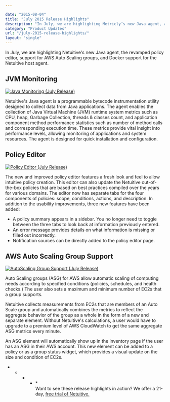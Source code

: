 ```yaml
---

date: "2015-08-04"
title: "July 2015 Release Highlights"
description: "In July, we are highlighting Metricly’s new Java agent, a revamped policy editor, support for AWS Auto Scaling groups, & Docker support for our host agent."
category: "Product Updates"
url: "/july-2015-release-highlights/"
layout: "single"
---
```



In July, we are highlighting Netuitive's new Java agent, the revamped policy editor, support for AWS Auto Scaling groups, and Docker support for the Netuitive host agent.

JVM Monitoring
--------------

[![Java Monitoring (July Release)](https://www.metricly.com/wp-content/uploads/2016/03/JavaMonitoring.jpg)](https://www.metricly.com/wp-content/uploads/2016/03/JavaMonitoring.jpg)

Netuitive's Java agent is a programmable bytecode instrumentation utility designed to collect data from Java applications. The agent enables the collection of Java Virtual Machine (JVM) runtime system metrics such as CPU, heap, Garbage Collection, threads & classes count, and application component method performance statistics such as number of method calls and corresponding execution time. These metrics provide vital insight into performance levels, allowing monitoring of applications and system resources. The agent is designed for quick installation and configuration.

Policy Editor
-------------

[![Policy Editor (July Release)](https://www.metricly.com/wp-content/uploads/2016/03/policyEditor-1024x586.jpg)](https://www.metricly.com/wp-content/uploads/2016/03/policyEditor-1024x586.jpg)

The new and improved policy editor features a fresh look and feel to allow intuitive policy creation. This editor can also update the Netuitive out-of-the-box policies that are based on best practices compiled over the years for various domains. The editor now has separate tabs for the four components of policies: scope, conditions, actions, and description. In addition to the usability improvements, three new features have been added:

-   A policy summary appears in a sidebar. You no longer need to toggle between the three tabs to look back at information previously entered.
-   An error message provides details on what information is missing or filled out incorrectly.
-   Notification sources can be directly added to the policy editor page.

AWS Auto Scaling Group Support
------------------------------

[![AutoScaling Group Support (July Release)](https://www.metricly.com/wp-content/uploads/2016/03/AutoScaling-Group-Support-1024x518.jpg)](https://www.metricly.com/wp-content/uploads/2016/03/AutoScaling-Group-Support-1024x518.jpg)

Auto Scaling groups (ASG) for AWS allow automatic scaling of computing needs according to specified conditions (policies, schedules, and health checks.) The user also sets a maximum and minimum number of EC2s that a group supports.

Netuitive collects measurements from EC2s that are members of an Auto Scale group and automatically combines the metrics to reflect the aggregate behavior of the group as a whole in the form of a new and separate element. Without Netuitive's calculations, a user would have to upgrade to a premium level of AWS CloudWatch to get the same aggregate ASG metrics every minute.

An ASG element will automatically show up in the inventory page if the user has an ASG in their AWS account. This new element can be added to a policy or as a group status widget, which provides a visual update on the size and condition of EC2s.

* * * * *\
Want to see these release highlights in action? We offer a 21-day, [free trial of Netuitive.](https://www.metricly.com/signup)
